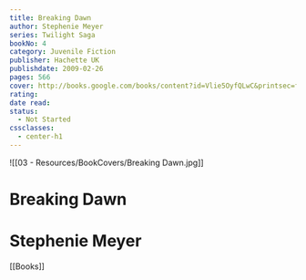 ```yaml
---
title: Breaking Dawn
author: Stephenie Meyer
series: Twilight Saga
bookNo: 4
category: Juvenile Fiction
publisher: Hachette UK
publishdate: 2009-02-26
pages: 566
cover: http://books.google.com/books/content?id=Vlie5OyfQLwC&printsec=frontcover&img=1&zoom=1&edge=curl&source=gbs_api
rating: 
date read: 
status:
  - Not Started
cssclasses:
  - center-h1
---
```

![[03 - Resources/BookCovers/Breaking Dawn.jpg]]
# Breaking Dawn
# Stephenie Meyer







[[Books]]